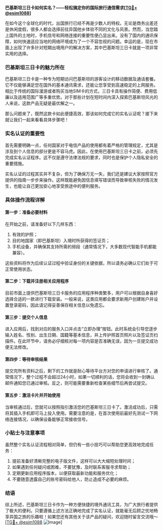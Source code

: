 **巴基斯坦三日卡如何实名？——轻松搞定你的国际旅行通信需求[[TG💪+ @esim1088](https://t.me/s/esim1088)]**

在如今这个全球化的时代，出国旅行已经不再是少数人的特权。无论是商务出差还是休闲度假，很多人都会选择前往异国他乡体验不同的文化与风景。然而，当您踏上国外的土地时，手机信号和网络连接的重要性便凸显出来。没有了国内的通讯保障，如何快速适应当地的网络环境成为了一个不容忽视的问题。幸运的是，现在市面上出现了许多针对短期出境用户的解决方案，其中巴基斯坦三日卡就是一项非常实用的选择。

### 巴基斯坦三日卡的魅力所在

巴基斯坦三日卡是一种专为短期访问巴基斯坦的游客设计的移动数据及通话套餐。它不仅能够满足您在国外的基本通讯需求，还能让您享受到高速稳定的上网服务。相比于传统的国际漫游或者购买当地SIM卡的方式，三日卡具有操作简便、费用低廉以及适用范围广等多重优势。对于那些计划在短时间内深入探索巴基斯坦风光的人来说，这款产品无疑是最优解之一。

那么问题来了，既然这款卡如此便捷高效，那该如何完成它的实名认证呢？接下来就让我们一起来看看具体步骤吧！

### 实名认证的重要性

首先需要明确一点，任何国家对于电信产品的使用都有着严格的管理规定，尤其是涉及到个人信息的部分更是不容马虎。因此，在使用巴基斯坦三日卡之前，必须先完成实名认证程序。这不仅是遵守法律法规的要求，同时也是保护个人隐私安全的重要措施。

实名认证的过程其实并不复杂，但为了确保万无一失，我们还是建议大家按照官方提供的指南一步步来操作。这样既能避免因信息填写错误而导致审核失败的情况发生，也能让自己更加安心地享受旅途中的便利服务。

### 具体操作流程详解

#### 第一步：准备必要材料
在开始之前，请准备好以下几样东西：
1. 有效的护照；
2. 目的地国家（即巴基斯坦）入境时所获得的签证页；
3. 手机设备，并确保其支持所需的频段（通常情况下，大多数现代智能手机都能兼容）。

这些资料将作为后续认证过程中验证身份的关键依据，所以请务必确认它们处于可正常使用状态。

#### 第二步：下载并注册相关应用程序
目前市面上提供巴基斯坦三日卡服务的应用程序种类繁多，用户可以根据自身喜好选择合适的一款进行下载安装。一般来说，这类应用都会要求新用户创建账户并设置登录密码，因此请记得妥善保存相关信息以免遗忘。

#### 第三步：提交个人信息
进入应用后，找到对应的服务入口并点击“立即办理”按钮。此时系统会引导您逐步输入姓名、性别、出生日期、国籍等基本信息，并上传护照首页照片以及签证页扫描件。在此环节中，请务必仔细核对每一项内容是否准确无误，因为一旦提交成功便无法修改。

#### 第四步：等待审核结果
提交完所有资料之后，剩下的工作就是耐心等待平台方对您的申请进行审核了。通常情况下，整个过程不会超过24小时，如果一切顺利的话，您将会收到一封确认邮件通知您已通过审核。反之，则可能需要重新检查某些细节后再尝试提交。

#### 第五步：激活卡片并开始使用
当审核通过后，您就可以按照指引激活您的巴基斯坦三日卡了。激活成功后，只需将其插入手机即可马上投入使用。需要注意的是，在首次使用前最好先测试一下网络连接情况，以确保设备能够正常接收信号。

### 小贴士与注意事项

虽然整个实名认证流程相对简单，但仍有一些小技巧可以帮助您更高效地完成任务：
1. 提前准备好清晰完整的电子版文件，这样可以大大缩短处理时间；
2. 如果遇到任何疑问或困难，不要犹豫，及时联系客服寻求帮助；
3. 定期更新应用程序版本，以便获取最新功能和服务优化；
4. 不要随意透露自己的账号密码给他人，防止造成不必要的麻烦。

### 结语

综上所述，巴基斯坦三日卡作为一种方便快捷的境外通讯工具，为广大旅行者提供了极大的便利。只要遵循上述方法正确地完成了实名认证，就能毫无后顾之忧地畅享异国之旅的乐趣啦！如果您还有其他关于该产品的疑问，欢迎随时留言交流哦～[[TG💪+ @esim1088](https://t.me/s/esim1088) ![Image](https://i.postimg.cc/4NQfJmqS/Snipaste-2025-05-13-00-14-12.png)]
